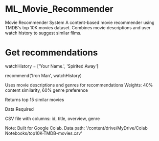 # ML_Movie_Recommender
Movie Recommender System
A content-based movie recommender using TMDB's top 10K movies dataset. Combines movie descriptions and user watch history to suggest similar films.

# Get recommendations

watchHistory = ['Your Name.', 'Spirited Away']

recommend('Iron Man', watchHistory)


Uses movie descriptions and genres for recommendations
Weights: 40% content similarity, 60% genre preference

Returns top 15 similar movies

Data Required

CSV file with columns: id, title, overview, genre

Note: Built for Google Colab. Data path: '/content/drive/MyDrive/Colab Notebooks/top10K-TMDB-movies.csv'
